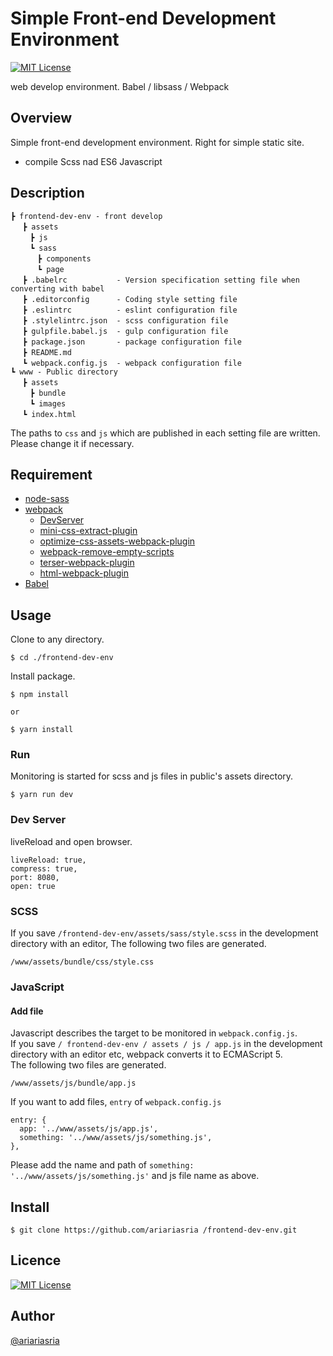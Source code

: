# Simple Front-end Development Environment

[![MIT License](http://img.shields.io/badge/license-MIT-blue.svg?style=flat)](https://github.com/ariariasria/tool/blob/master/LICENSE)

web develop environment. Babel / libsass / Webpack

## Overview

Simple front-end development environment. Right for simple static site.

- compile Scss nad ES6 Javascript

## Description

``` 
┣ frontend-dev-env - front develop  
　 ┣ assets  
　　 ┣ js  
　　 ┗ sass  
　　　 ┣ components  
　　　 ┗ page  
　 ┣ .babelrc           - Version specification setting file when converting with babel  
　 ┣ .editorconfig      - Coding style setting file  
　 ┣ .eslintrc          - eslint configuration file  
　 ┣ .stylelintrc.json  - scss configuration file  
　 ┣ gulpfile.babel.js  - gulp configuration file  
　 ┣ package.json       - package configuration file  
　 ┣ README.md  
　 ┗ webpack.config.js  - webpack configuration file  
┗ www - Public directory  
　 ┣ assets  
　　 ┣ bundle  
　　 ┗ images  
　 ┗ index.html  
```

The paths to `css` and `js` which are published in each setting file are written.  
Please change it if necessary.

## Requirement

- [node-sass](https://www.npmjs.com/package/node-sass)
- [webpack](https://webpack.github.io/)
  - [DevServer](https://webpack.js.org/configuration/dev-server/)
  - [mini-css-extract-plugin](https://webpack.js.org/plugins/mini-css-extract-plugin/)
  - [optimize-css-assets-webpack-plugin](https://github.com/NMFR/optimize-css-assets-webpack-plugin)
  - [webpack-remove-empty-scripts](https://github.com/webdiscus/webpack-remove-empty-scripts)
  - [terser-webpack-plugin](https://webpack.js.org/plugins/terser-webpack-plugin/)
  - [html-webpack-plugin](https://webpack.js.org/plugins/html-webpack-plugin/)
- [Babel](https://babeljs.io/)

## Usage

Clone to any directory.

```
$ cd ./frontend-dev-env
```

Install package.

```
$ npm install

or

$ yarn install
```

### Run

Monitoring is started for scss and js files in public's assets directory.

```
$ yarn run dev
```

### Dev Server

liveReload and open browser.

```
liveReload: true,
compress: true,
port: 8080,
open: true
```

### SCSS

If you save `/frontend-dev-env/assets/sass/style.scss` in the development directory with an editor,
The following two files are generated.

`/www/assets/bundle/css/style.css`

### JavaScript

#### Add file

Javascript describes the target to be monitored in `webpack.config.js`.  
If you save `/ frontend-dev-env / assets / js / app.js` in the development directory with an editor etc, webpack converts it to ECMAScript 5.  
The following two files are generated.

`/www/assets/js/bundle/app.js`

If you want to add files,
`entry` of `webpack.config.js`

```
entry: {
  app: '../www/assets/js/app.js',
  something: '../www/assets/js/something.js',
},
```

Please add the name and path of `something: '../www/assets/js/something.js'` and js file name as above.

## Install

`$ git clone https://github.com/ariariasria
/frontend-dev-env.git`

## Licence

[![MIT License](http://img.shields.io/badge/license-MIT-blue.svg?style=flat)](https://github.com/ariariasria/tool/blob/master/LICENSE)

## Author

[@ariariasria](https://github.com/ariariasria)
